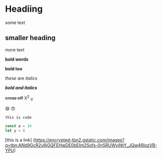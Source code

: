 # Headiing
some text

## smaller heading
more text

**bold words**

__bold too__

*these are italics*

***bold and italics***

~~cross off~~
X<sup>2</sup> <sub>0</sub> 

😄 😙


`this is code` 

```js
const a = 10
let y = 8
```
[this is a link] (https://encrypted-tbn2.gstatic.com/images?q=tbn:ANd9GcR2v8jGQFEHwDE0bEIm2Sofs-0n5RUWyiNtY_JQw46IozVB-YPU) 
